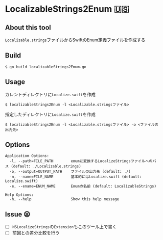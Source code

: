 # LocalizableStrings2Enum 🇺🇸

## About this tool

`Localizable.strings`ファイルからSwiftのEnum定義ファイルを作成する

## Build 

```
$ go build localizableStrings2Enum.go
```

## Usage

カレントディレクトリに`Localize.swift`を作成
```
$ localizableStrings2Enum -l <Localizable.stringsファイル>
```

指定したディレクトリに`Localize.swift`を作成

```
$ localizableStrings2Enum -l <Localizable.stringsファイル> -o <ファイルの出力先>
```

## Options
```
Application Options:
  -l, --path=FILE_PATH        enumに変換するLocalizeStringsファイルへのパス (default: ./Localizable.strings)
  -o, --output=OUTPUT_PATH    ファイルの出力先 (default: ./)
  -n, --name=FILE_NAME        基本的にはLocalize.swift (default: Localize.swift)
  -e, --ename=ENUM_NAME       Enumの名前 (default: LocalizableStrings)

Help Options:
  -h, --help                  Show this help message
```


## Issue 😫

- [ ] `NSLocalizeStrings`の`Extension`もこのツール上で書く
- [ ] 前回との差分比較を行う

